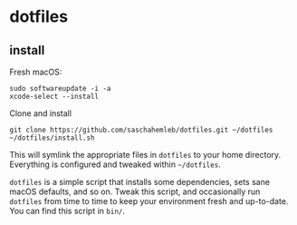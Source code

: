 # dotfiles

## install

Fresh macOS:

```shell
sudo softwareupdate -i -a
xcode-select --install
```

Clone and install

```shell
git clone https://github.com/saschahemleb/dotfiles.git ~/dotfiles
~/dotfiles/install.sh
```

This will symlink the appropriate files in `dotfiles` to your home directory.
Everything is configured and tweaked within `~/dotfiles`.

`dotfiles` is a simple script that installs some dependencies, sets sane macOS
defaults, and so on. Tweak this script, and occasionally run `dotfiles` from
time to time to keep your environment fresh and up-to-date. You can find
this script in `bin/`.
